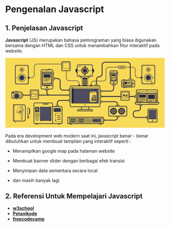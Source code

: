 # Pengenalan Javascript

## 1. Penjelasan Javascript

**Javascript** (JS) merupakan bahasa pemrograman yang biasa digunakan bersama dengan HTML dan CSS untuk menambahkan fitur interaktif pada website.

![pengenalan-javascript](pengenalan-javascript.gif)

Pada era development web modern saat ini, javascript benar - benar dibutuhkan untuk membuat tampilan yang interaktif seperti :

- Menampilkan google map pada halaman website

- Membuat banner slider dengan berbagai efek transisi

- Menyimpan data sementara secara local

- dan masih banyak lagi

## 2. Referensi Untuk Mempelajari Javascript

- [**w3school**](https://www.w3schools.com/js/default.asp)
- [**Petanikode**](https://www.petanikode.com/tutorial/javascript/)
- [**freecodecamp**](https://www.freecodecamp.org/challenges/comment-your-javascript-code)

